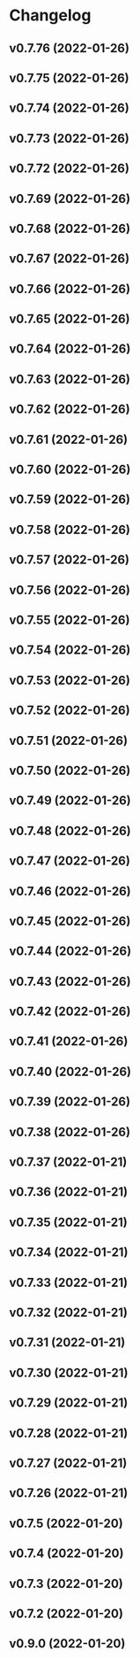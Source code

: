 # Changelog

<!--next-version-placeholder-->

## v0.7.76 (2022-01-26)


## v0.7.75 (2022-01-26)


## v0.7.74 (2022-01-26)


## v0.7.73 (2022-01-26)


## v0.7.72 (2022-01-26)


## v0.7.69 (2022-01-26)


## v0.7.68 (2022-01-26)


## v0.7.67 (2022-01-26)


## v0.7.66 (2022-01-26)


## v0.7.65 (2022-01-26)


## v0.7.64 (2022-01-26)


## v0.7.63 (2022-01-26)


## v0.7.62 (2022-01-26)


## v0.7.61 (2022-01-26)


## v0.7.60 (2022-01-26)


## v0.7.59 (2022-01-26)


## v0.7.58 (2022-01-26)


## v0.7.57 (2022-01-26)


## v0.7.56 (2022-01-26)


## v0.7.55 (2022-01-26)


## v0.7.54 (2022-01-26)


## v0.7.53 (2022-01-26)


## v0.7.52 (2022-01-26)


## v0.7.51 (2022-01-26)


## v0.7.50 (2022-01-26)


## v0.7.49 (2022-01-26)


## v0.7.48 (2022-01-26)


## v0.7.47 (2022-01-26)


## v0.7.46 (2022-01-26)


## v0.7.45 (2022-01-26)


## v0.7.44 (2022-01-26)


## v0.7.43 (2022-01-26)


## v0.7.42 (2022-01-26)


## v0.7.41 (2022-01-26)


## v0.7.40 (2022-01-26)


## v0.7.39 (2022-01-26)


## v0.7.38 (2022-01-26)


## v0.7.37 (2022-01-21)


## v0.7.36 (2022-01-21)


## v0.7.35 (2022-01-21)


## v0.7.34 (2022-01-21)


## v0.7.33 (2022-01-21)


## v0.7.32 (2022-01-21)


## v0.7.31 (2022-01-21)


## v0.7.30 (2022-01-21)


## v0.7.29 (2022-01-21)


## v0.7.28 (2022-01-21)


## v0.7.27 (2022-01-21)


## v0.7.26 (2022-01-21)


## v0.7.5 (2022-01-20)


## v0.7.4 (2022-01-20)


## v0.7.3 (2022-01-20)


## v0.7.2 (2022-01-20)


## v0.9.0 (2022-01-20)

